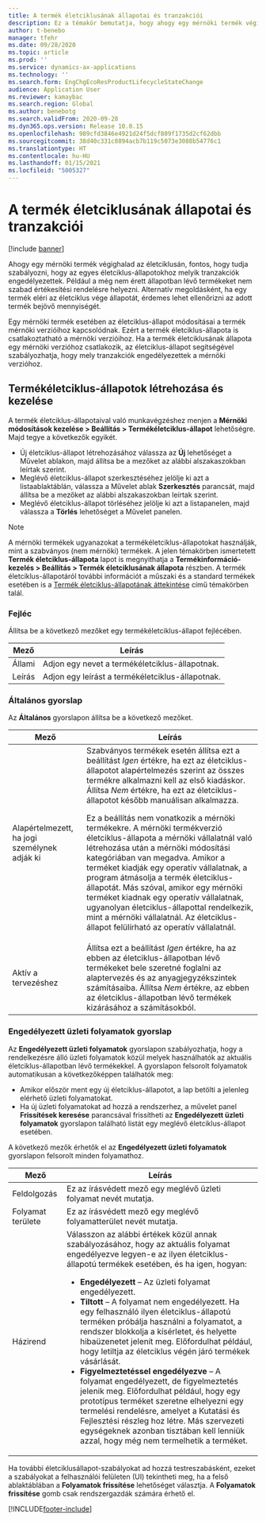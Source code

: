 ```yaml
---
title: A termék életciklusának állapotai és tranzakciói
description: Ez a témakör bemutatja, hogy ahogy egy mérnöki termék végighalad az életciklusán, hogyan tudja szabályozni, hogy az egyes életciklus-állapotokhoz melyik tranzakciók engedélyezettek.
author: t-benebo
manager: tfehr
ms.date: 09/28/2020
ms.topic: article
ms.prod: ''
ms.service: dynamics-ax-applications
ms.technology: ''
ms.search.form: EngChgEcoResProductLifecycleStateChange
audience: Application User
ms.reviewer: kamaybac
ms.search.region: Global
ms.author: benebotg
ms.search.validFrom: 2020-09-28
ms.dyn365.ops.version: Release 10.0.15
ms.openlocfilehash: 989cfd3846e4921d24f5dcf809f1735d2cf62dbb
ms.sourcegitcommit: 38d40c331c8894acb7b119c5073e3088b54776c1
ms.translationtype: HT
ms.contentlocale: hu-HU
ms.lasthandoff: 01/15/2021
ms.locfileid: "5005327"
---
```

# <a name="product-lifecycle-states-and-transactions"></a>A termék életciklusának állapotai és tranzakciói

[!include [banner](../includes/banner.md)]

Ahogy egy mérnöki termék végighalad az életciklusán, fontos, hogy tudja szabályozni, hogy az egyes életciklus-állapotokhoz melyik tranzakciók engedélyezettek. Például a még nem érett állapotban lévő termékeket nem szabad értékesítési rendelésre helyezni. Alternatív megoldásként, ha egy termék eléri az életciklus vége állapotát, érdemes lehet ellenőrizni az adott termék bejövő mennyiségét.

Egy mérnöki termék esetében az életciklus-állapot módosításai a termék mérnöki verzióihoz kapcsolódnak. Ezért a termék életciklus-állapota is csatlakoztatható a mérnöki verzióihoz. Ha a termék életciklusának állapota egy mérnöki verzióhoz csatlakozik, az életciklus-állapot segítségével szabályozhatja, hogy mely tranzakciók engedélyezettek a mérnöki verzióhoz.

## <a name="create-and-manage-product-lifecycle-states"></a>Termékéletciklus-állapotok létrehozása és kezelése

A termék életciklus-állapotaival való munkavégzéshez menjen a **Mérnöki módosítások kezelése \> Beállítás \> Termékéletciklus-állapot** lehetőségre. Majd tegye a következők egyikét.

- Új életciklus-állapot létrehozásához válassza az **Új** lehetőséget a Művelet ablakon, majd állítsa be a mezőket az alábbi alszakaszokban leírtak szerint.
- Meglévő életciklus-állapot szerkesztéséhez jelölje ki azt a listaablaktáblán, válassza a Művelet ablak **Szerkesztés** parancsát, majd állítsa be a mezőket az alábbi alszakaszokban leírtak szerint.
- Meglévő életciklus-állapot törléséhez jelölje ki azt a listapanelen, majd válassza a **Törlés** lehetőséget a Művelet panelen.

> [!NOTE]
> A mérnöki termékek ugyanazokat a termékéletciklus-állapotokat használják, mint a szabványos (nem mérnöki) termékek. A jelen témakörben ismertetett **Termék életciklus-állapota** lapot is megnyithatja a **Termékinformáció-kezelés \> Beállítás \> Termék életciklusának állapota** részben. A termék életciklus-állapotáról további információt a műszaki és a standard termékek esetében is a [Termék életciklus-állapotának áttekintése](../pim/product-lifecycle.md) című témakörben talál.

### <a name="header"></a>Fejléc

Állítsa be a következő mezőket egy termékéletciklus-állapot fejlécében.

| Mező | Leírás |
|---|---|
| Állami | Adjon egy nevet a termékéletciklus-állapotnak. |
| Leírás | Adjon egy leírást a termékéletciklus-állapotnak. |

### <a name="general-fasttab"></a>Általános gyorslap

Az **Általános** gyorslapon állítsa be a következő mezőket.

| Mező | Leírás |
|---|---|
| Alapértelmezett, ha jogi személynek adják ki | Szabványos termékek esetén állítsa ezt a beállítást *Igen* értékre, ha ezt az életciklus-állapotot alapértelmezés szerint az összes termékre alkalmazni kell az első kiadáskor. Állítsa *Nem* értékre, ha ezt az életciklus-állapotot később manuálisan alkalmazza.<p>Ez a beállítás nem vonatkozik a mérnöki termékekre. A mérnöki termékverzió életciklus-állapota a mérnöki vállalatnál való létrehozása után a mérnöki módosítási kategóriában van megadva. Amikor a terméket kiadják egy operatív vállalatnak, a program átmásolja a termék életciklus-állapotát. Más szóval, amikor egy mérnöki terméket kiadnak egy operatív vállalatnak, ugyanolyan életciklus-állapottal rendelkezik, mint a mérnöki vállalatnál. Az életciklus-állapot felülírható az operatív vállalatnál.</p> |
| Aktív a tervezéshez | Állítsa ezt a beállítást *Igen* értékre, ha az ebben az életciklus-állapotban lévő termékeket bele szeretné foglalni az alaptervezés és az anyagjegyzékszintek számításaiba. Állítsa *Nem* értékre, az ebben az életciklus-állapotban lévő termékek kizárásához a számításokból. |

### <a name="enabled-business-processes-fasttab"></a>Engedélyezett üzleti folyamatok gyorslap

Az **Engedélyezett üzleti folyamatok** gyorslapon szabályozhatja, hogy a rendelkezésre álló üzleti folyamatok közül melyek használhatók az aktuális életciklus-állapotban lévő termékekkel. A gyorslapon felsorolt folyamatok automatikusan a következőképpen találhatók meg:

- Amikor először ment egy új életciklus-állapotot, a lap betölti a jelenleg elérhető üzleti folyamatokat.
- Ha új üzleti folyamatokat ad hozzá a rendszerhez, a művelet panel **Frissítések keresése** parancsával frissítheti az **Engedélyezett üzleti folyamatok** gyorslapon található listát egy meglévő életciklus-állapot esetében.

A következő mezők érhetők el az **Engedélyezett üzleti folyamatok** gyorslapon felsorolt minden folyamathoz.

| Mező | Leírás |
|---|---|
| Feldolgozás | Ez az írásvédett mező egy meglévő üzleti folyamat nevét mutatja. |
| Folyamat területe | Ez az írásvédett mező egy meglévő folyamatterület nevét mutatja. |
| Házirend | Válasszon az alábbi értékek közül annak szabályozásához, hogy az aktuális folyamat engedélyezve legyen-e az ilyen életciklus-állapotú termékek esetében, és ha igen, hogyan:<ul><li>**Engedélyezett** – Az üzleti folyamat engedélyezett.</li><li>**Tiltott** – A folyamat nem engedélyezett. Ha egy felhasználó ilyen életciklus-állapotú terméken próbálja használni a folyamatot, a rendszer blokkolja a kísérletet, és helyette hibaüzenetet jelenít meg. Előfordulhat például, hogy letiltja az életciklus végén járó termékek vásárlását.</li><li>**Figyelmeztetéssel engedélyezve** – A folyamat engedélyezett, de figyelmeztetés jelenik meg. Előfordulhat például, hogy egy prototípus terméket szeretne elhelyezni egy termelési rendelésre, amelyet a Kutatási és Fejlesztési részleg hoz létre. Más szervezeti egységeknek azonban tisztában kell lenniük azzal, hogy még nem termelhetik a terméket.</li></ul> |

Ha további életciklusállapot-szabályokat ad hozzá testreszabásként, ezeket a szabályokat a felhasználói felületen (UI) tekintheti meg, ha a felső ablaktáblában a **Folyamatok frissítése** lehetőséget választja. A **Folyamatok frissítése** gomb csak rendszergazdák számára érhető el.


[!INCLUDE[footer-include](../../includes/footer-banner.md)]